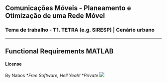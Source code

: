 ## Comunicações Móveis - Planeamento e Otimização de uma Rede Móvel
### Tema de trabalho - T1. TETRA (e.g. SIRESP) | Cenário urbano
---

## Functional Requirements MATLAB
#### License
By Nabos
**Free Software, Hell Yeah!*
**Private*
![](https://devblogs.nvidia.com/wp-content/uploads/2015/08/ArrayfunArticle_01-e1439530082885.png)
